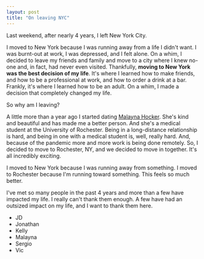 ```yaml
---
layout: post
title: "On leaving NYC"
---
```


Last weekend, after nearly 4 years, I left New York City.

I moved to New York because I was running away from a life I didn't want.
I was burnt-out at work, I was depressed, and I felt alone. On a whim, I
decided to leave my friends and family and move to a city where I knew no-one
and, in fact, had never even visited. Thankfully, **moving to New York was
the best decision of my life**. It's where I learned how to make friends, and
how to be a professional at work, and how to order a drink at a bar. Frankly,
it's where I learned how to be an adult. On a whim, I made a decision that
completely changed my life.

So why am I leaving?

A little more than a year ago I started dating [Malayna Hocker](https://malaynahocker.com). She's kind and
beautiful and has made me a better person. And she's a medical student at the
University of Rochester. Being in a long-distance relationship is hard, and
being in one with a medical student is, well, really hard. And, because of the
pandemic more and more work is being done remotely. So, I decided to move to
Rochester, NY, and we decided to move in together. It's all incredibly exciting.

I moved to New York because I was running away from something. I moved to Rochester
because I'm running toward something. This feels so much better.

I've met so many people in the past 4 years and more than a few have impacted my life.
I really can't thank them enough. A few have had an outsized impact on my life, and
I want to thank them here.

* JD
* Jonathan
* Kelly
* Malayna
* Sergio
* Vic
